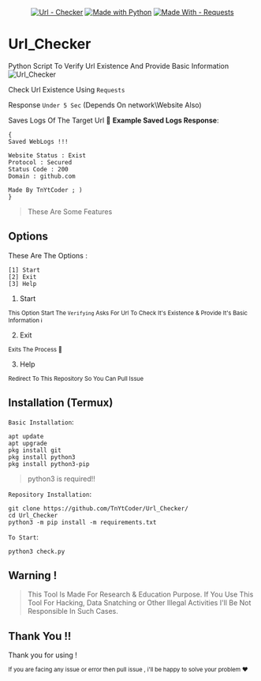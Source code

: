 <p align="center">
  <a href="https://github.com/TnYtCoder/Url_Checker/"><img src="https://img.shields.io/badge/Url-Checker-green?logo=GitHub&logoColor=green" alt="Url - Checker"></a>
  <a href="https://python.org" title="Go to Python homepage"><img src="https://img.shields.io/badge/Python-%3E=3.6-blue?logo=python&logoColor=white" alt="Made with Python"></a>
  <a href="https://pypi.org/project/requests/"><img src="https://img.shields.io/badge/Made_With-Requests-green?style=for-the-badge&logo=Python&logoColor=green" alt="Made With - Requests"></a>
</p>

# Url_Checker
Python Script To Verify Url Existence And Provide Basic Information 
![Url_Checker](https://github.com/TnYtCoder/Url_Checker/assets/115485810/15d56ba8-fe2c-4818-abee-20ed45e8d02a)

Check Url Existence Using `Requests`

Response `Under 5 Sec` (Depends On network\Website Also)

Saves Logs Of The Target Url 📑
__Example Saved Logs Response__:
```
{
Saved WebLogs !!!

Website Status : Exist
Protocol : Secured
Status Code : 200
Domain : github.com

Made By TnYtCoder ; )
}
```

> These Are Some Features

## Options 
These Are The Options :
```
[1] Start
[2] Exit
[3] Help
```

1. Start

<sub>This Option Start The `Verifying`
Asks For Url To Check It's Existence & Provide It's Basic Information ℹ️</sub>

2. Exit

<sub>Exits The Process 🚷 </sub>

3. Help

<sub>Redirect To This Repository So You Can Pull Issue</sub>

## Installation (Termux)
`Basic Installation`:
```
apt update
apt upgrade
pkg install git
pkg install python3
pkg install python3-pip
```
> python3 is required!!

`Repository Installation`:
```
git clone https://github.com/TnYtCoder/Url_Checker/
cd Url_Checker
python3 -m pip install -m requirements.txt
```

`To Start`:
```
python3 check.py
```
## Warning !
> This Tool Is Made For Research & Education Purpose. If You Use This Tool For Hacking, Data Snatching or Other Illegal Activities I'll Be Not Responsible In Such Cases.

## Thank You !!
Thank you for using !

<sub>If you are facing any issue or error then pull issue , i'll be happy to solve your problem ❤️</sub>

